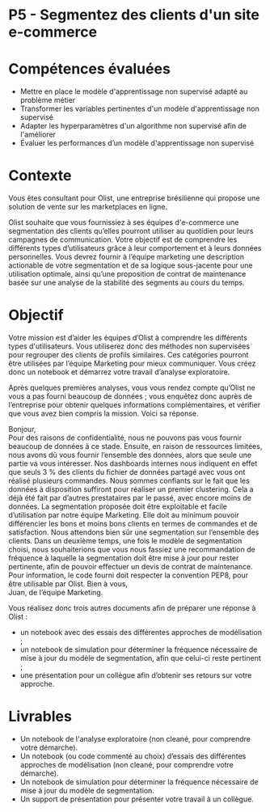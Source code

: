 # P5 - Segmentez des clients d'un site e-commerce

# Compétences évaluées

- Mettre en place le modèle d'apprentissage non supervisé adapté au problème métier
- Transformer les variables pertinentes d'un modèle d'apprentissage non supervisé
- Adapter les hyperparamètres d'un algorithme non supervisé afin de l'améliorer
- Évaluer les performances d’un modèle d'apprentissage non supervisé

# Contexte
Vous êtes consultant pour Olist, une entreprise brésilienne qui propose une solution de vente sur les marketplaces en ligne.

Olist souhaite que vous fournissiez à ses équipes d'e-commerce une segmentation des clients qu’elles pourront utiliser au quotidien pour leurs campagnes de communication. 
Votre objectif est de comprendre les différents types d’utilisateurs grâce à leur comportement et à leurs données personnelles. 
Vous devrez fournir à l’équipe marketing une description actionable de votre segmentation et de sa logique sous-jacente pour une utilisation optimale, ainsi qu’une proposition de contrat de maintenance basée sur une analyse de la stabilité des segments au cours du temps.

# Objectif 
Votre mission est d’aider les équipes d’Olist à comprendre les différents types d'utilisateurs. Vous utiliserez donc des méthodes non supervisées pour regrouper des clients de profils similaires. Ces catégories pourront être utilisées par l’équipe Marketing pour mieux communiquer. 
Vous créez donc un notebook et démarrez votre travail d’analyse exploratoire. 

Après quelques premières analyses, vous vous rendez compte qu’Olist ne vous a pas fourni beaucoup de données ; vous enquêtez donc auprès de l’entreprise pour obtenir quelques informations complémentaires, et vérifier que vous avez bien compris la mission. Voici sa réponse. 
 
Bonjour,   
Pour des raisons de confidentialité, nous ne pouvons pas vous fournir beaucoup de données à ce stade. Ensuite, en raison de ressources limitées, nous avons dû vous fournir l’ensemble des données, alors que seule une partie va vous intéresser. Nos dashboards internes nous indiquent en effet que seuls 3 % des clients du fichier de données partagé avec vous ont réalisé plusieurs commandes. 
Nous sommes confiants sur le fait que les données à disposition suffiront pour réaliser un premier clustering. Cela a déjà été fait par d’autres prestataires par le passé, avec encore moins de données. 
La segmentation proposée doit être exploitable et facile d’utilisation par notre équipe Marketing. Elle doit au minimum pouvoir différencier les bons et moins bons clients en termes de commandes et de satisfaction. Nous attendons bien sûr une segmentation sur l’ensemble des clients. 
Dans un deuxième temps, une fois le modèle de segmentation choisi, nous souhaiterions  que vous nous fassiez une recommandation de fréquence à laquelle la segmentation doit être mise à jour pour rester pertinente, afin de pouvoir effectuer un devis de contrat de maintenance. 
Pour information, le code fourni doit respecter la convention PEP8, pour être utilisable par Olist. 
Bien à vous,  
Juan, de l’équipe Marketing. 

Vous réalisez donc trois autres documents afin de préparer une réponse à Olist :   
- un notebook avec des essais des différentes approches de modélisation ;
- un notebook de simulation pour déterminer la fréquence nécessaire de mise à jour du modèle de segmentation, afin que celui-ci reste pertinent ; 
- une présentation pour un collègue afin d’obtenir ses retours sur votre approche.

# Livrables
- Un notebook de l'analyse exploratoire (non cleané, pour comprendre votre démarche).
- Un notebook (ou code commenté au choix) d’essais des différentes approches de modélisation (non cleané, pour comprendre votre démarche).
- Un notebook de simulation pour déterminer la fréquence nécessaire de mise à jour du modèle de segmentation.
- Un support de présentation pour présenter votre travail à un collègue.

